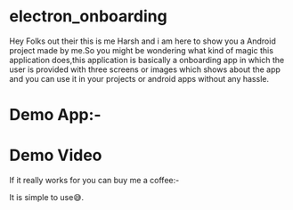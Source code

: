 # electron_onboarding

Hey Folks out their this is me Harsh and i am here to show you a Android project made by me.So you might be wondering what kind of magic this application does,this application is basically a onboarding app in which the user is provided with three screens or images which shows about the app and you can use it in your projects or android apps without any hassle.

# Demo App:-

# Demo Video


If it really works for you can buy me a coffee:-

It is simple to use😅.

